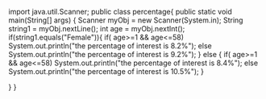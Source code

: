 import java.util.Scanner;
public class percentage{
	public static void main(String[] args) {
	Scanner myObj = new Scanner(System.in);
	String string1 = myObj.nextLine();
	int age = myObj.nextInt();
	if(string1.equals("Female")){
		if( age>=1 && age<=58)
			System.out.println("the percentage of interest is 8.2%");
		else
			System.out.println("the percentage of interest is 9.2%");
		}
	else
		{
	if( age>=1 && age<=58)
			System.out.println("the percentage of interest is 8.4%");
		else
			System.out.println("the percentage of interest is 10.5%");
		}
		

}
}
